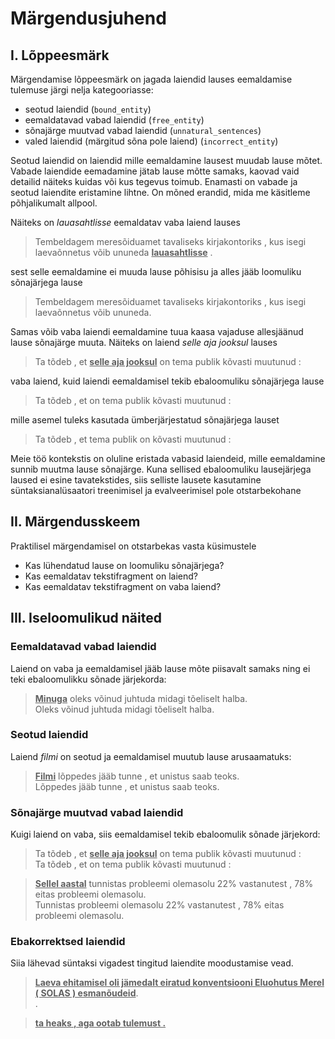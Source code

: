 # Märgendusjuhend

## I. Lõppeesmärk 
Märgendamise lõppeesmärk on jagada laiendid lauses eemaldamise tulemuse järgi nelja kategooriasse: 

* seotud laiendid (`bound_entity`)
* eemaldatavad vabad laiendid (`free_entity`)
* sõnajärge muutvad vabad laiendid (`unnatural_sentences`) 
* valed laiendid (märgitud sõna pole laiend) (`incorrect_entity`)

Seotud laiendid on laiendid mille eemaldamine lausest muudab lause mõtet. 
Vabade laiendide eemadamine jätab lause mõtte samaks, kaovad vaid detailid näiteks kuidas või kus tegevus toimub. 
Enamasti on vabade ja seotud laiendite eristamine lihtne. On mõned erandid, mida me käsitleme põhjalikumalt allpool.


Näiteks on _lauasahtlisse_ eemaldatav vaba laiend lauses

> Tembeldagem meresõiduamet tavaliseks kirjakontoriks , kus isegi laevaõnnetus võib ununeda <u>**lauasahtlisse**</u> . 

sest selle eemaldamine ei muuda lause põhisisu ja alles jääb loomuliku sõnajärjega lause

> Tembeldagem meresõiduamet tavaliseks kirjakontoriks , kus isegi laevaõnnetus võib ununeda.

Samas võib vaba laiendi eemaldamine tuua kaasa vajaduse allesjäänud lause sõnajärge muuta. Näiteks on laiend _selle aja jooksul_ lauses 

> Ta tõdeb , et <u>**selle aja jooksul**</u> on tema publik kõvasti muutunud :

vaba laiend, kuid laiendi eemaldamisel tekib ebaloomuliku sõnajärjega lause  

> Ta tõdeb , et on tema publik kõvasti muutunud :

mille asemel tuleks kasutada ümberjärjestatud sõnajärjega lauset

> Ta tõdeb , et tema publik on kõvasti muutunud :

Meie töö kontekstis on oluline eristada vabasid laiendeid, mille eemaldamine sunnib muutma lause sõnajärge. 
Kuna sellised ebaloomuliku lausejärjega laused ei esine tavatekstides, siis selliste lausete kasutamine süntaksianalüsaatori treenimisel ja evalveerimisel pole otstarbekohane

## II. Märgendusskeem

Praktilisel märgendamisel on otstarbekas vasta küsimustele

* Kas lühendatud lause on loomuliku sõnajärjega?
* Kas eemaldatav tekstifragment on laiend?
* Kas eemaldatav tekstifragment on vaba laiend?


## III. Iseloomulikud näited

### Eemaldatavad vabad laiendid

Laiend on vaba ja eemaldamisel jääb lause mõte piisavalt samaks ning ei teki ebaloomulikku sõnade järjekorda: 

> <u>**Minuga**</u> oleks võinud juhtuda midagi tõeliselt halba. <br/>
> Oleks võinud juhtuda midagi tõeliselt halba.



### Seotud laiendid

Laiend _filmi_ on seotud ja eemaldamisel muutub lause arusaamatuks:

> <u>**Filmi**</u> lõppedes jääb tunne , et unistus saab teoks. <br/>
> Lõppedes jääb tunne , et unistus saab teoks.


### Sõnajärge muutvad vabad laiendid 

Kuigi laiend on vaba, siis eemaldamisel tekib ebaloomulik sõnade järjekord:

> Ta tõdeb , et <u>**selle aja jooksul**</u> on tema publik kõvasti muutunud : <br/>
> Ta tõdeb , et on tema publik kõvasti muutunud :


> <u>**Sellel aastal**</u> tunnistas probleemi olemasolu 22% vastanutest , 78% eitas probleemi olemasolu. <br>
> Tunnistas probleemi olemasolu 22% vastanutest , 78% eitas probleemi olemasolu.

### Ebakorrektsed laiendid

Siia lähevad süntaksi vigadest tingitud laiendite moodustamise vead.

> <u>**Laeva ehitamisel oli jämedalt eiratud konventsiooni Eluohutus Merel ( SOLAS ) esmanõudeid**</u>. <br>
> .

> <u>**ta heaks , aga ootab tulemust .**</u> <br>
> 

